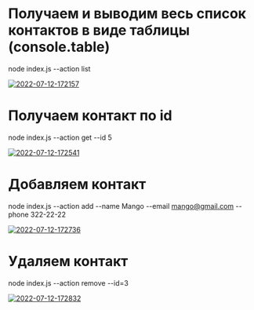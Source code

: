 # Получаем и выводим весь список контактов в виде таблицы (console.table)

node index.js --action list

<a href="https://ibb.co/mvrC9n9"><img src="https://i.ibb.co/gvbMS0S/2022-07-12-172157.png" alt="2022-07-12-172157" border="0"></a>

# Получаем контакт по id

node index.js --action get --id 5

<a href="https://imgbb.com/"><img src="https://i.ibb.co/crr5mXJ/2022-07-12-172541.png" alt="2022-07-12-172541" border="0"></a>

# Добавляем контакт

node index.js --action add --name Mango --email mango@gmail.com --phone 322-22-22

<a href="https://imgbb.com/"><img src="https://i.ibb.co/rZ6q8Fv/2022-07-12-172736.png" alt="2022-07-12-172736" border="0"></a>

# Удаляем контакт

node index.js --action remove --id=3

<a href="https://imgbb.com/"><img src="https://i.ibb.co/fx6HHFC/2022-07-12-172832.png" alt="2022-07-12-172832" border="0"></a>
